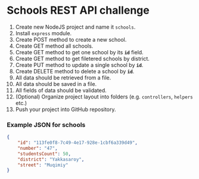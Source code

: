 # Schools REST API challenge

1. Create new NodeJS project and name it `schools`.
2. Install `express` module.
3. Create POST method to create a new school.
4. Create GET method all schools.
5. Create GET method to get one school by its **`id`** field.
6. Create GET method to get filetered schools by district.
7. Create PUT method to update a single school by **`id`**.
8. Create DELETE method to delete a school by **`id`**.
9. All data should be retrieved from a file.
10. All data should be saved in a file.
11. All fields of data should be validated.
11. (Optional) Organize project layout into folders (e.g. `controllers`, `helpers` etc.)
12. Push your project into GitHub repository.

### Example JSON for schools
```json
{
    "id": "113fe0f8-7c49-4e17-928e-1cbf6a339d49",
    "number": "47",
    "studentsCount": 50,
    "district": "Yakkasaroy",
    "street": "Muqimiy"
}
```